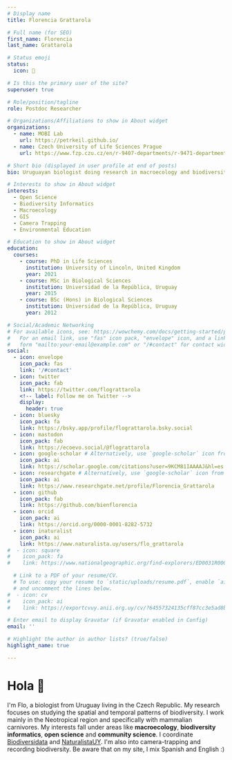 ```yaml
---
# Display name
title: Florencia Grattarola

# Full name (for SEO)
first_name: Florencia
last_name: Grattarola

# Status emoji
status:
  icon: 🧉

# Is this the primary user of the site?
superuser: true

# Role/position/tagline
role: Postdoc Researcher

# Organizations/Affiliations to show in About widget
organizations:
  - name: MOBI Lab
    url: https://petrkeil.github.io/
  - name: Czech University of Life Sciences Prague
    url: https://www.fzp.czu.cz/en/r-9407-departments/r-9471-departments/r-9649-department-of-spatial-sciences

# Short bio (displayed in user profile at end of posts)
bio: Uruguayan biologist doing research in macroecology and biodiversity informatics.

# Interests to show in About widget
interests:
  - Open Science
  - Biodiversity Informatics
  - Macroecology
  - GIS
  - Camera Trapping
  - Environmental Education

# Education to show in About widget
education:
  courses:
    - course: PhD in Life Sciences
      institution: University of Lincoln, United Kingdom
      year: 2021
    - course: MSc in Biological Sciences
      institution: Universidad de la República, Uruguay
      year: 2015
    - course: BSc (Hons) in Biological Sciences
      institution: Universidad de la República, Uruguay
      year: 2012

# Social/Academic Networking
# For available icons, see: https://wowchemy.com/docs/getting-started/page-builder/#icons
#   For an email link, use "fas" icon pack, "envelope" icon, and a link in the
#   form "mailto:your-email@example.com" or "/#contact" for contact widget.
social:
  - icon: envelope
    icon_pack: fas
    link: '/#contact'
  - icon: twitter
    icon_pack: fab
    link: https://twitter.com/flograttarola
    <!-- label: Follow me on Twitter -->
    display:
      header: true
  - icon: bluesky
    icon_pack: fa
    link: https://bsky.app/profile/flograttarola.bsky.social
  - icon: mastodon
    icon_pack: fab
    link: https://ecoevo.social/@flograttarola
  - icon: google-scholar # Alternatively, use `google-scholar` icon from `ai` icon pack
    icon_pack: ai
    link: https://scholar.google.com/citations?user=9KCM81IAAAAJ&hl=es
  - icon: researchgate # Alternatively, use `google-scholar` icon from `ai` icon pack
    icon_pack: ai
    link: https://www.researchgate.net/profile/Florencia_Grattarola
  - icon: github
    icon_pack: fab
    link: https://github.com/bienflorencia
  - icon: orcid
    icon_pack: ai
    link: https://orcid.org/0000-0001-8282-5732
  - icon: inaturalist
    icon_pack: ai
    link: https://www.naturalista.uy/users/flo_grattarola
#  - icon: square
#    icon_pack: fa
#    link: https://www.nationalgeographic.org/find-explorers/ED0031R000029s0gjQAA

  # Link to a PDF of your resume/CV.
  # To use: copy your resume to `static/uploads/resume.pdf`, enable `ai` icons in `params.yaml`,
  # and uncomment the lines below.
#  - icon: cv
#    icon_pack: ai
#    link: https://exportcvuy.anii.org.uy/cv/?64557324135cff87cc3e5ad8bacbba7aeebce4442a2d42a89b8d1413e12d942fca50a711b8ab97d2c4539d97430f48d25ff422df8fc55917e2d7c2451b6f4815

# Enter email to display Gravatar (if Gravatar enabled in Config)
email: ''

# Highlight the author in author lists? (true/false)
highlight_name: true

---
```


# Hola 🧉

I'm Flo, a biologist from Uruguay living in the Czech Republic. My research focuses on studying the spatial and temporal patterns of biodiversity. I work mainly in the Neotropical region and specifically with mammalian carnivores. My interests fall under areas like **macroecology**, **biodiversity informatics**, **open science** and **community science**. I coordinate [Biodiversidata](https://biodiversidata.org/) and [NaturalistaUY](https://www.naturalista.uy/). I'm also into camera-trapping and recording biodiversity. Be aware that on my site, I mix Spanish and English :)

<!-- I am a postdoc researcher at **Petr Keil**'s lab. I lead **Biodiversidata** and I am also the admin of **NaturalistaUY**. I'm a  **NatGeoExplorer** -->

<!-- I am a postdoc researcher at [Petr Keil](https://petrkeil.github.io/team/2020/09/01/petr-keil.html)'s lab. I lead [Biodiversidata](https://biodiversidata.org/) and I am also the admin of [NaturalistaUY](https://www.naturalista.uy). I'm a  [NatGeoExplorer](https://www.nationalgeographic.org/find-explorers/ED0031R000029s0gjQAA) -->
